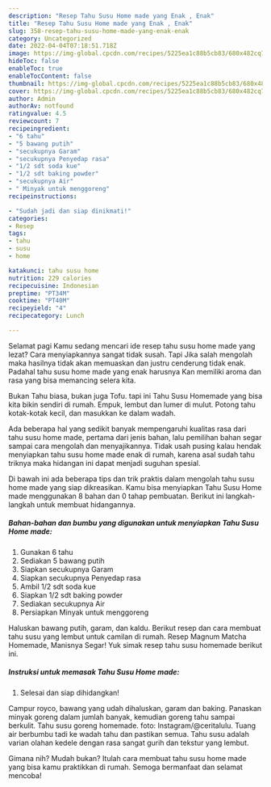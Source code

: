```yaml
---
description: "Resep Tahu Susu Home made yang Enak , Enak"
title: "Resep Tahu Susu Home made yang Enak , Enak"
slug: 358-resep-tahu-susu-home-made-yang-enak-enak
category: Uncategorized
date: 2022-04-04T07:18:51.718Z
image: https://img-global.cpcdn.com/recipes/5225ea1c88b5cb83/680x482cq70/tahu-susu-home-made-foto-resep-utama.jpg
hideToc: false
enableToc: true
enableTocContent: false
thumbnail: https://img-global.cpcdn.com/recipes/5225ea1c88b5cb83/680x482cq70/tahu-susu-home-made-foto-resep-utama.jpg
cover: https://img-global.cpcdn.com/recipes/5225ea1c88b5cb83/680x482cq70/tahu-susu-home-made-foto-resep-utama.jpg
author: Admin
authorAv: notfound
ratingvalue: 4.5
reviewcount: 7
recipeingredient:
- "6 tahu"
- "5 bawang putih"
- "secukupnya Garam"
- "secukupnya Penyedap rasa"
- "1/2 sdt soda kue"
- "1/2 sdt baking powder"
- "secukupnya Air"
- " Minyak untuk menggoreng"
recipeinstructions:

- "Sudah jadi dan siap dinikmati!"
categories:
- Resep
tags:
- tahu
- susu
- home

katakunci: tahu susu home 
nutrition: 229 calories
recipecuisine: Indonesian
preptime: "PT34M"
cooktime: "PT40M"
recipeyield: "4"
recipecategory: Lunch

---
```



Selamat pagi Kamu sedang mencari ide resep tahu susu home made yang lezat? Cara menyiapkannya sangat tidak susah. Tapi Jika salah mengolah maka hasilnya tidak akan memuaskan dan justru cenderung tidak enak. Padahal tahu susu home made yang enak harusnya Kan memiliki aroma dan rasa yang bisa memancing selera kita.


Bukan Tahu biasa, bukan juga Tofu. tapi ini Tahu Susu Homemade yang bisa kita bikin sendiri di rumah. Empuk, lembut dan lumer di mulut. Potong tahu kotak-kotak kecil, dan masukkan ke dalam wadah.

Ada beberapa hal yang sedikit banyak mempengaruhi kualitas rasa dari tahu susu home made, pertama dari jenis bahan, lalu pemilihan bahan segar sampai cara mengolah dan menyajikannya. Tidak usah pusing kalau hendak menyiapkan tahu susu home made enak di rumah, karena asal sudah tahu triknya maka hidangan ini dapat menjadi suguhan spesial.


Di bawah ini ada beberapa tips dan trik praktis dalam mengolah tahu susu home made yang siap dikreasikan. Kamu bisa menyiapkan Tahu Susu Home made menggunakan 8 bahan dan 0 tahap pembuatan. Berikut ini langkah-langkah untuk membuat hidangannya.

<!--inarticleads1-->

##### Bahan-bahan dan bumbu yang digunakan untuk menyiapkan Tahu Susu Home made:

1. Gunakan 6 tahu
1. Sediakan 5 bawang putih
1. Siapkan secukupnya Garam
1. Siapkan secukupnya Penyedap rasa
1. Ambil 1/2 sdt soda kue
1. Siapkan 1/2 sdt baking powder
1. Sediakan secukupnya Air
1. Persiapkan  Minyak untuk menggoreng


Haluskan bawang putih, garam, dan kaldu. Berikut resep dan cara membuat tahu susu yang lembut untuk camilan di rumah. Resep Magnum Matcha Homemade, Manisnya Segar! Yuk simak resep tahu susu homemade berikut ini. 

<!--inarticleads2-->

##### Instruksi untuk memasak Tahu Susu Home made:


1. Selesai dan siap dihidangkan!

Campur royco, bawang yang udah dihaluskan, garam dan baking. Panaskan minyak goreng dalam jumlah banyak, kemudian goreng tahu sampai berkulit. Tahu susu goreng homemade. foto: Instagram/@ceritalulu. Tuang air berbumbu tadi ke wadah tahu dan pastikan semua. Tahu susu adalah varian olahan kedele dengan rasa sangat gurih dan tekstur yang lembut. 

Gimana nih? Mudah bukan? Itulah cara membuat tahu susu home made yang bisa kamu praktikkan di rumah. Semoga bermanfaat dan selamat mencoba!
